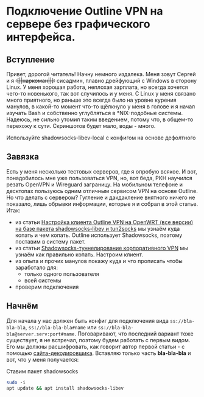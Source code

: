 # Подключение Outline VPN на сервере без графического интерфейса. 

## Вступление
Привет, дорогой читатель! Начну немного издалека. Меня зовут Сергей и я ~~:[||наркоман||]:~~ сисадмин, плавно дрейфующий с Windows в сторону Linux. У меня хорошая работа, неплохая зарплата, но всегда хочется чего-то новенького, так вот случилось и у меня. С Linux у меня связано много приятного, но раньше это всегда было на уровне курения манулов, в какой-то момент что-то щёлкнуло у меня в голове и я начал изучать Bash и собственно углубляться в *NIX-подобные системы. Надеюсь, не сильно утомил таким введением, потому что,  в общем-то перехожу к сути. Скриншотов будет мало, воды - много. 

<spoiler title="TL:DR">
Используйте shadowsocks-libev-local с конфигом на основе дефолтного
</spoiler>

## Завязка
Есть у меня несколько тестовых серверов, где я опробую всякое. И вот, понадобилось мне уже пользоваться VPN, но, вот беда, РКН научился резать OpenVPN и Wireguard заграницу. На мобильном телефоне и десктопах пользуюсь одним отличным сервисом VPN на основе Outline. Но что делать с сервером? Гугление и дакдакление внятного ничего не показало, лишь обрывки информации, которые я и собрал в этой статье. Итак:

+ из статьи [Настройка клиента Outline VPN на OpenWRT (все версии) на базе пакета shadowsocks-libev и tun2socks](https://habr.com/ru/articles/748408/) мы узнаём куда копать и чем копать. Outline использует Shadowsocks, поэтому поставим в систему пакет.
+ из статьи [Shadowsocks-туннелирование корпоративного VPN](https://habr.com/ru/companies/ruvds/articles/757848/) мы узнаём как правильно копать. Настроим клиент.
+ из опыта и прочих манулов покажу куда и что прописать чтобы заработало для:
  + только одного пользователя
  + всей системы
+ проверим подключения

## Начнём
Для начала у нас должен быть конфиг для подключения вида `ss://bla-bla-bla`, `ss://bla-bla-bla#name` или `ss://bla-bla-bla@server.serv:port#name`. Поговаривают, что последний вариант тоже существует, я не встречал, поэтому будем работать с первым видом. Его мы должны расшифровать, как говорит автор первой статьи - с помощью [сайта-декодировщика](https://www.base64decode.org/). Вставляю только часть **bla-bla-bla** и вот, что у меня получается:


Ставим пакет shadowsocks
```bash
sudo ‑i
apt update && apt install shadowsocks‑libev
```
